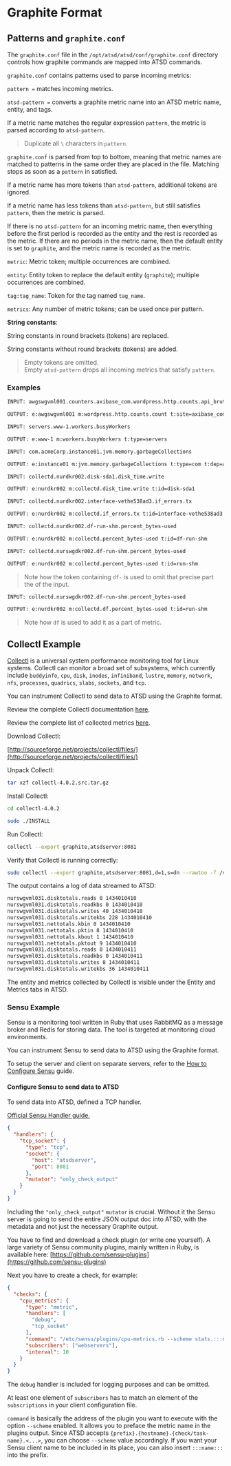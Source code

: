 # Graphite Format

## Patterns and `graphite.conf`

The `graphite.conf` file in the `/opt/atsd/atsd/conf/graphite.conf` directory controls how graphite commands are mapped into ATSD commands.

`graphite.conf` contains patterns used to parse incoming metrics:

`pattern =` matches incoming metrics.

`atsd-pattern =` converts a graphite metric name into an ATSD metric name, entity, and tags.

If a metric name matches the regular expression `pattern`, the metric is parsed according to `atsd-pattern`.

> Duplicate all `\` characters in `pattern`.

`graphite.conf` is parsed from top to bottom, meaning that metric names are matched to patterns in the same order they are placed in the file. Matching stops as soon as a `pattern` in satisfied.

If a metric name has more tokens than `atsd-pattern`, additional tokens are ignored.

If a metric name has less tokens than `atsd-pattern`, but still satisfies `pattern`, then the metric is parsed.
<!-- markdownlint-disable MD106 -->
If there is no `atsd-pattern` for an incoming metric name, then everything before the first period is recorded as the entity and the rest is recorded as the metric. If there are no periods in the metric name, then the default entity is set to `graphite`, and the metric name is recorded as the metric.
<!-- markdownlint-enable MD106 -->

`metric`: Metric token; multiple occurrences are combined.

`entity`: Entity token to replace the default entity (`graphite`); multiple occurrences are combined.

`tag:tag_name`: Token for the tag named `tag_name`.

`metrics`: Any number of metric tokens; can be used once per pattern.

**String constants**:

String constants in round brackets (tokens) are replaced.

String constants without round brackets (tokens) are added.

> Empty tokens are omitted.<br>
> Empty `atsd-pattern` drops all incoming metrics that satisfy `pattern`.

### Examples

```txt
INPUT: awgswgvml001.counters.axibase_com.wordpress.http.counts.api_bruteprotect_com.count
```

```txt
OUTPUT: e:awgswgvml001 m:wordpress.http.counts.count t:site=axibase_com t:url=api_bruteprotect_com
```

```txt
INPUT: servers.www-1.workers.busyWorkers
```

```txt
OUTPUT: e:www-1 m:workers.busyWorkers t:type=servers
```

```txt
INPUT: com.acmeCorp.instance01.jvm.memory.garbageCollections
```

```txt
OUTPUT: e:instance01 m:jvm.memory.garbageCollections t:type=com t:dep=acmeCorp
```

```txt
INPUT: collectd.nurdkr002.disk-sda1.disk_time.write
```

```txt
OUTPUT: e:nurdkr002 m:collectd.disk_time.write t:id=disk-sda1
```

```txt
INPUT: collectd.nurdkr002.interface-vethe538ad3.if_errors.tx
```

```txt
OUTPUT: e:nurdkr002 m:collectd.if_errors.tx t:id=interface-vethe538ad3
```

```txt
INPUT: collectd.nurdkr002.df-run-shm.percent_bytes-used
```

```txt
OUTPUT: e:nurdkr002 m:collectd.percent_bytes-used t:id=df-run-shm
```

```txt
INPUT: collectd.nurswgdkr002.df-run-shm.percent_bytes-used
```

```txt
OUTPUT: e:nurdkr002 m:collectd.percent_bytes-used t:id=run-shm
```

> Note how the token containing `df-` is used to omit that precise part the of the input.

```txt
INPUT: collectd.nurswgdkr002.df-run-shm.percent_bytes-used
```

```txt
OUTPUT: e:nurdkr002 m:collectd.df.percent_bytes-used t:id=run-shm
```

> Note how `df` is used to add it as a part of metric.

## Collectl Example

[Collectl](http://collectl.sourceforge.net/index.html) is a universal system performance monitoring tool for Linux systems. Collectl can monitor a broad set of subsystems, which currently include `buddyinfo`, `cpu`, `disk`, `inodes`, `infiniband`, `lustre`, `memory`, `network`, `nfs`, `processes`, `quadrics`, `slabs`, `sockets`, and `tcp`.

You can instrument Collectl to send data to ATSD using the Graphite format.

Review the complete Collectl documentation [here](http://collectl.sourceforge.net/Documentation.html).

Review the complete list of collected metrics [here](http://collectl.sourceforge.net/Data.html).

Download Collectl:

[http://sourceforge.net/projects/collectl/files/](http://sourceforge.net/projects/collectl/files/)

Unpack Collectl:

```sh
tar xzf collectl-4.0.2.src.tar.gz
```

Install Collectl:

```sh
cd collectl-4.0.2
```

```sh
sudo ./INSTALL
```

Run Collectl:

```sh
collectl --export graphite,atsdserver:8081
```

Verify that Collectl is running correctly:

```sh
sudo collectl --export graphite,atsdserver:8081,d=1,s=dn --rawtoo -f /var/log/collectl
```

The output contains a log of data streamed to ATSD:

```txt
nurswgvml031.disktotals.reads 0 1434010410
nurswgvml031.disktotals.readkbs 0 1434010410
nurswgvml031.disktotals.writes 40 1434010410
nurswgvml031.disktotals.writekbs 228 1434010410
nurswgvml031.nettotals.kbin 0 1434010410
nurswgvml031.nettotals.pktin 8 1434010410
nurswgvml031.nettotals.kbout 1 1434010410
nurswgvml031.nettotals.pktout 9 1434010410
nurswgvml031.disktotals.reads 0 1434010411
nurswgvml031.disktotals.readkbs 0 1434010411
nurswgvml031.disktotals.writes 8 1434010411
nurswgvml031.disktotals.writekbs 36 1434010411
```

The entity and metrics collected by Collectl is visible under the Entity and Metrics tabs in ATSD.

### Sensu Example

Sensu is a monitoring tool written in Ruby that uses RabbitMQ as a message broker and Redis for storing data. The tool is targeted at monitoring cloud environments.

You can instrument Sensu to send data to ATSD using the Graphite format.

To setup the server and client on separate servers, refer to the [How to Configure Sensu](https://www.digitalocean.com/community/tutorials/how-to-configure-sensu-monitoring-rabbitmq-and-redis-on-ubuntu-14-04) guide.

#### Configure Sensu to send data to ATSD

To send data into ATSD, defined a TCP handler.

[Official Sensu Handler guide.](https://docs.sensu.io/sensu-core/1.8/guides/intro-to-handlers/)

```json
{
  "handlers": {
    "tcp_socket": {
      "type": "tcp",
      "socket": {
        "host": "atsdserver",
        "port": 8081
      },
      "mutator": "only_check_output"
    }
  }
}
```

Including the `"only_check_output"` `mutator` is crucial. Without it the Sensu server is going to send the entire JSON output doc into ATSD, with the metadata and not just the necessary Graphite output.

You have to find and download a check plugin (or write one yourself).
A large variety of Sensu community plugins, mainly written in Ruby, is available here: [https://github.com/sensu-plugins](https://github.com/sensu-plugins)

Next you have to create a check, for example:

```json
{
  "checks": {
    "cpu_metrics": {
      "type": "metric",
      "handlers": [
        "debug",
        "tcp_socket"
      ],
      "command": "/etc/sensu/plugins/cpu-metrics.rb --scheme stats.:::name:::.cpu",
      "subscribers": ["webservers"],
      "interval": 10
    }
  }
}
```

The `debug` handler is included for logging purposes and can be omitted.

At least one element of `subscribers` has to match an element of the `subscriptions` in your client configuration file.

`command` is basically the address of the plugin you want to execute with the option `--scheme` enabled. It allows you to preface the metric name in the plugins output. Since ATSD accepts `{prefix}.{hostname}.{check/task-name}.<...>`, you can choose `--scheme` value accordingly. If you want your Sensu client name to be included in its place, you can also insert `:::name:::` into the prefix.
